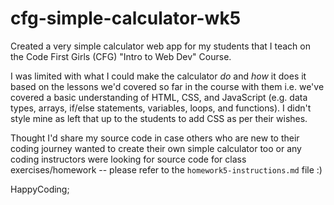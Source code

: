 # cfg-simple-calculator-wk5
Created a very simple calculator web app for my students that I teach on the Code First Girls (CFG) "Intro to Web Dev" Course.

I was limited with what I could make the calculator *do* and *how* it does it based on the lessons we'd covered so far in the course with them i.e. we've covered a basic understanding of HTML, CSS, and JavaScript (e.g. data types, arrays, if/else statements, variables, loops, and functions). I didn't style mine as left that up to the students to add CSS as per their wishes.

Thought I'd share my source code in case others who are new to their coding journey wanted to create their own simple calculator too or any coding instructors were looking for source code for class exercises/homework -- please refer to the `homework5-instructions.md` file :)

HappyCoding;